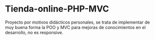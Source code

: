 # Tienda-online-PHP-MVC
Proyecto por motivos didácticos personales, se trata de implementar de muy buena forma la POO y MVC para mejoras de conocimientos en el desarrollo, no es responsive.
